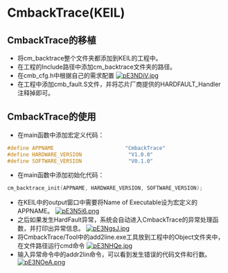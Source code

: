 # CmbackTrace(KEIL)
## CmbackTrace的移植
- 将cm_backtrace整个文件夹都添加到KEIL的工程中。
- 在工程的Include路径中添加cm_backtrace文件夹的路径。
- 在cmb_cfg.h中根据自己的需求配置
[![pE3NDiV.jpg](https://s21.ax1x.com/2025/02/27/pE3NDiV.jpg)](https://imgse.com/i/pE3NDiV)
- 在工程中添加cmb_fault.S文件，并将芯片厂商提供的HARDFAULT_Handler注释掉即可。
## CmbackTrace的使用
- 在main函数中添加宏定义代码：
```c
#define APPNAME                       "CmbackTrace"
#define HARDWARE_VERSION               "V1.0.0"
#define SOFTWARE_VERSION               "V0.1.0"
```
- 在main函数中添加初始化代码：
```c
cm_backtrace_init(APPNAME, HARDWARE_VERSION, SOFTWARE_VERSION);
```
- 在KEIL中的output窗口中需要将Name of Executable设为宏定义的APPNAME。
[![pE3N5i6.png](https://s21.ax1x.com/2025/02/27/pE3N5i6.png)](https://imgse.com/i/pE3N5i6)
- 之后如果发生HardFault异常，系统会自动进入CmbackTrace的异常处理函数，并打印出异常信息。
[![pE3NgsJ.jpg](https://s21.ax1x.com/2025/02/27/pE3NgsJ.jpg)](https://imgse.com/i/pE3NgsJ)
- 将CmbackTrace/Tool中的add2line.exe工具放到工程中的Object文件夹中，在文件路径运行cmd命令
[![pE3NHQe.jpg](https://s21.ax1x.com/2025/02/27/pE3NHQe.jpg)](https://imgse.com/i/pE3NHQe)
- 输入异常命令中的addr2lin命令，可以看到发生错误的代码文件和行数。
[![pE3NOeA.png](https://s21.ax1x.com/2025/02/27/pE3NOeA.png)](https://imgse.com/i/pE3NOeA)